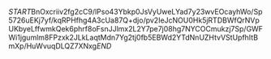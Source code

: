 $START$BnOxcriiv2fg2cC9/lPso43Ybkp0JsVyUweLYad7y23wvEOcayhWo/Sp5726uEKj7yf/kqRPHfhg4A3cUa87Q+djo/pv2IeJcNOU0Hk5jRTDBWfQrNVpUKbyeLffwmkQek6phrf8oFsnJJlmx2L2Y7pe7j08hg7NYCOCmukzj7Sp/GWFWi1jgumlm8FPzxk2JLkLaqtMdn7Yg2tj0fb5EBWd2YTdNnUZHtvVStUpfhItBmXp/HuWvuqDLQZ7XNxg$END$
